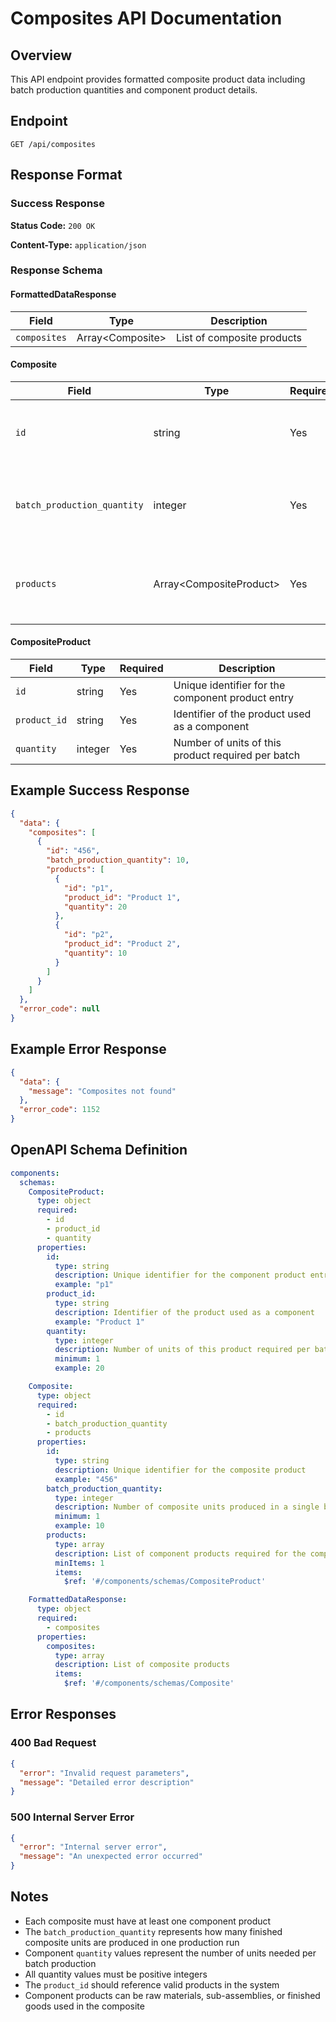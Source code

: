 # Composites API Documentation

## Overview
This API endpoint provides formatted composite product data including batch production quantities and component product details.

## Endpoint
```
GET /api/composites
```

## Response Format

### Success Response
**Status Code:** `200 OK`

**Content-Type:** `application/json`

### Response Schema

#### FormattedDataResponse
| Field | Type | Description |
|-------|------|-------------|
| `composites` | Array&lt;Composite&gt; | List of composite products |

#### Composite
| Field | Type | Required | Description |
|-------|------|----------|-------------|
| `id` | string | Yes | Unique identifier for the composite product |
| `batch_production_quantity` | integer | Yes | Number of composite units produced in a single batch |
| `products` | Array&lt;CompositeProduct&gt; | Yes | List of component products required for the composite |

#### CompositeProduct
| Field | Type | Required | Description |
|-------|------|----------|-------------|
| `id` | string | Yes | Unique identifier for the component product entry |
| `product_id` | string | Yes | Identifier of the product used as a component |
| `quantity` | integer | Yes | Number of units of this product required per batch |

## Example Success Response

```json
{
  "data": {
    "composites": [
      {
        "id": "456",
        "batch_production_quantity": 10,
        "products": [
          {
            "id": "p1",
            "product_id": "Product 1",
            "quantity": 20
          },
          {
            "id": "p2",
            "product_id": "Product 2",
            "quantity": 10
          }
        ]
      }
    ]
  },
  "error_code": null
}
```

## Example Error Response

```json
{
  "data": {
    "message": "Composites not found"
  },
  "error_code": 1152
}
```

## OpenAPI Schema Definition

```yaml
components:
  schemas:
    CompositeProduct:
      type: object
      required:
        - id
        - product_id
        - quantity
      properties:
        id:
          type: string
          description: Unique identifier for the component product entry
          example: "p1"
        product_id:
          type: string
          description: Identifier of the product used as a component
          example: "Product 1"
        quantity:
          type: integer
          description: Number of units of this product required per batch
          minimum: 1
          example: 20

    Composite:
      type: object
      required:
        - id
        - batch_production_quantity
        - products
      properties:
        id:
          type: string
          description: Unique identifier for the composite product
          example: "456"
        batch_production_quantity:
          type: integer
          description: Number of composite units produced in a single batch
          minimum: 1
          example: 10
        products:
          type: array
          description: List of component products required for the composite
          minItems: 1
          items:
            $ref: '#/components/schemas/CompositeProduct'

    FormattedDataResponse:
      type: object
      required:
        - composites
      properties:
        composites:
          type: array
          description: List of composite products
          items:
            $ref: '#/components/schemas/Composite'
```

## Error Responses

### 400 Bad Request
```json
{
  "error": "Invalid request parameters",
  "message": "Detailed error description"
}
```

### 500 Internal Server Error
```json
{
  "error": "Internal server error",
  "message": "An unexpected error occurred"
}
```

## Notes
- Each composite must have at least one component product
- The `batch_production_quantity` represents how many finished composite units are produced in one production run
- Component `quantity` values represent the number of units needed per batch production
- All quantity values must be positive integers
- The `product_id` should reference valid products in the system
- Component products can be raw materials, sub-assemblies, or finished goods used in the composite